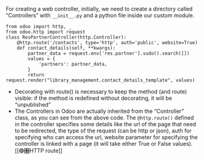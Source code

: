 For creating a web controller, initially, we need to create a directory called “Controllers” with `__init__.py` and a python file inside our custom module.
```
from odoo import http, _
from odoo.http import request
class ResPartnerController(http.Controller):
	@http.route('/contacts', type='http', auth='public', website=True)
	def contact_details(self, **kwargs):
    	partner_data = request.env['res.partner'].sudo().search([])
    	values = {
        	'partners': partner_data,
    	}
    	return request.render("library_management.contact_details_template", values)
```
- Decorating with route() is necessary to keep the method (and route) visible: if the method is redefined without decorating, it will be “unpublished”
- The Controllers in Odoo are actually inherited from the “Controller” class, as you can see from the above code. The `@http.route()` defined in the controller specifies some details like the url of the page that need to be redirected, the type of the request (can be http or json), auth for specifying who can access the url, website parameter for specifying the controller is linked with a page (it will take either True or False values).
[[🟣🎛️HTTP route]]